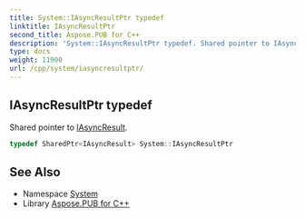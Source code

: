 ```yaml
---
title: System::IAsyncResultPtr typedef
linktitle: IAsyncResultPtr
second_title: Aspose.PUB for C++
description: 'System::IAsyncResultPtr typedef. Shared pointer to IAsyncResult in C++.'
type: docs
weight: 11900
url: /cpp/system/iasyncresultptr/
---
```

## IAsyncResultPtr typedef


Shared pointer to [IAsyncResult](../iasyncresult/).

```cpp
typedef SharedPtr<IAsyncResult> System::IAsyncResultPtr
```

## See Also

* Namespace [System](../)
* Library [Aspose.PUB for C++](../../)
